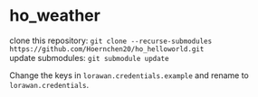 # ho_weather
clone this repository: `git clone --recurse-submodules https://github.com/Hoernchen20/ho_helloworld.git`  
update submodules: `git submodule update`

Change the keys in `lorawan.credentials.example` and rename to `lorawan.credentials`.
